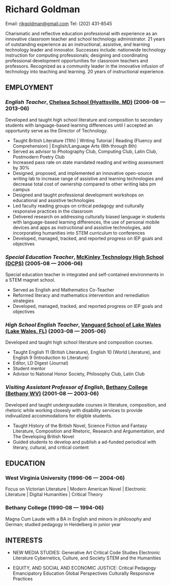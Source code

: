 Richard Goldman
============
Email: rikgoldman@gmail.com
Tel: (202) 431-8545


Charismatic and reflective education professional with experience as an innovative classroom teacher and school technology administrator. 21 years of outstanding experience as an instructional, assistive, and learning technology leader and innovator. Successes include: nationwide technology instruction for computing professionals; designing and coordinating professional development opportunities for classroom teachers and professors. Recognized as a community leader in the innovative infusion of technology into teaching and learning. 20 years of instructional experience.


## EMPLOYMENT

### *English Teacher*, [Chelsea School (Hyattsville, MD)](http://chelseaschool.edu) (2006-08 — 2013-06)

Developed and taught high school literature and composition to secondary students with language-based learning differences until I accepted an opportunity serve as the Director of Technology.
  - Taught British Literature (11th) | Writing Tutorial | Reading (Fluency and Comprehension) | English/Language Arts (6th through 8th)
  - Served as advisor to Photography Club, Computing Club, Latin Club, Postmodern Poetry Club
  - Increased pass rate on state mandated reading and writing assessment by 30%
  - Designed, proposed, and implemented an innovative open-source writing lab to increase range of assistive and learning technologies and decrease total cost of ownership compared to other writing labs pm campus
  - Designed and taught professional development workshops on educational and assistive technologies
  - Led faculty reading groups on critical pedagogy and culturally responsive practices in the classroom
  - Delivered research on addressing culturally biased language in students with language-based learning differences, the use of personal mobile devices and apps as instructional and assistive technologies, add incorporating humanities into STEM curriculum to conferences
  - Developed, managed, tracked, and reported progress on IEP goals and objectives

### *Special Education Teacher*, [McKinley Technology High School (DCPS)](http://www.mckinleytech.org/) (2005-08 — 2006-06)

Special education teacher in integrated and self-contained environments in a STEM magnet school.
  - Served as English and Mathematics Co-Teacher
  - Reformed literacy and mathematics intervention and remediation strategies
  - Developed, managed, tracked, and reported progress on IEP goals and objectives

### *High School English Teacher*, [Vanguard School of Lake Wales (Lake Wales, FL)](https://www.vanguardschool.org/) (2003-08 — 2005-06)

Developed and taught high school literature and composition courses.
  - Taught English 11 (British Literature), English 10 (World Literature), and English 9 (Introduction to Literature)
  - Editor, LD Digest (Journal)
  - Student mentor
  - Advisor to National Honor Society, Philosophy Club, Latin Club

### *Visiting Assistant Professor of English*, [Bethany College (Bethany WV)](https://www.bethanywv.edu/) (2001-08 — 2003-06)

Developed and taught undergraudate courses in literature, composition, and rhetoric while working closesly with disability services to provide indivualized accommodations for eligible students.
  - Taught History of the British Novel, Science Fiction and Fantasy Literature, Composition and Rhetoric, Research and Argumentation, and The Developing British Novel
  - Guided students to develop and publish a ad-funded periodical with literary, cultural, and critical content




## EDUCATION

### West Virginia University (1996-06 — 2004-06)

Focus on Victorian Literature | Modern American Novel | Electronic Literature | Digital Humanities | Critical Theory


### Bethany College (1990-08 — 1994-06)

Magna Cum Laude with a BA in English and minors in philosophy and German; studied pedagogy in Heidelberg in junior year












## INTERESTS

- NEW MEDIA STUDIES: Generative Art Critical Code Studies Electronic Literature Cybernetics, Culture, and Society STEM and the Humanities 

- EQUITY, AND SOCIAL AND ECONOMIC JUSTICE: Critical Pedagogy Emancipatory Education Global Perspectives Culturally Responsive Practices 


